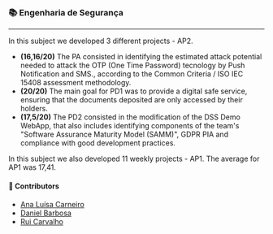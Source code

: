### :books: Engenharia de Segurança
***
In this subject we developed 3 different projects - AP2.

- **(16,16/20)** The PA consisted in identifying the estimated attack potential needed to attack the OTP (One Time Password) tecnology by Push Notification and SMS., according to the Common Criteria / ISO IEC 15408 assessment methodology.
- **(20/20)** The main goal for PD1 was to provide a digital safe service, ensuring that the documents deposited are only accessed by their holders.
- **(17,5/20)** The PD2 consisted in the modification of the DSS Demo WebApp, that also includes identifying components of the team's "Software Assurance Maturity Model (SAMM)", GDPR PIA and compliance with good development practices. 

In this subject we also developed 11 weekly projects - AP1. The average for AP1 was 17,41. 

#### :handshake: Contributors 
- [Ana Luísa Carneiro](https://github.com/Analucar)
- [Daniel Barbosa](https://github.com/RhEzZuS)
- [Rui Carvalho](https://github.com/RuiC10)
